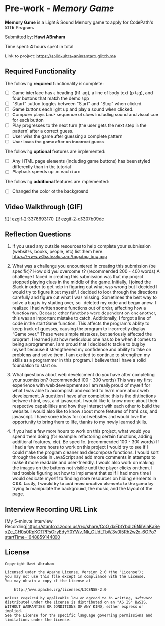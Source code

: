 # Pre-work - *Memory Game*

**Memory Game** is a Light & Sound Memory game to apply for CodePath's SITE Program. 

Submitted by: **Hawi ABraham**

Time spent: **4** hours spent in total

Link to project: https://solid-ultra-animantarx.glitch.me 

## Required Functionality

The following **required** functionality is complete:

* [ ] Game interface has a heading (h1 tag), a line of body text (p tag), and four buttons that match the demo app
* [ ] "Start" button toggles between "Start" and "Stop" when clicked. 
* [ ] Game buttons each light up and play a sound when clicked. 
* [ ] Computer plays back sequence of clues including sound and visual cue for each button
* [ ] Play progresses to the next turn (the user gets the next step in the pattern) after a correct guess. 
* [ ] User wins the game after guessing a complete pattern
* [ ] User loses the game after an incorrect guess

The following **optional** features are implemented:

* [ ] Any HTML page elements (including game buttons) has been styled differently than in the tutorial
* [ ] Playback speeds up on each turn

The following **additional** features are implemented:

- [ ] Changed the color of the background

## Video Walkthrough (GIF)
![]! [ezgif-2-3376693170](https://user-images.githubusercontent.com/87673586/161357575-a00de49a-23e5-4b79-8cd5-141d003031a2.gif)
![]! [ezgif-2-d6307b09dc](https://user-images.githubusercontent.com/87673586/161357563-4d6c554b-9e6c-4ab1-ba17-43587c9d9601.gif)

## Reflection Questions
1. If you used any outside resources to help complete your submission (websites, books, people, etc) list them here. 
https://www.w3schools.com/tags/tag_img.asp

2. What was a challenge you encountered in creating this submission (be specific)? How did you overcome it? (recommended 200 - 400 words) 
A challenge I faced in creating this submission was that my project stopped playing clues in the middle of the game. Initially, I joined the Slack in order to get help in figuring out what was wrong but I decided I would try to figure it out myself. I decided to look through the directions carefully and figure out what I was missing. Sometimes the best way to solve a bug is by starting over, so I deleted my code and began anew. I realized I had written some functions out of order, affecting how a function ran. Because other functions were dependent on one another, this was an important mistake to catch. Additionally, I forgot a line of code in the startGame function. This affects the program's ability to keep track of guesses, causing the program to incorrectly display “Game over.” These were simple mistakes, but seriously affected the program. I learned just how meticulous one has to be when it comes to being a programmer. I am proud that I decided to tackle to bug by myself because it strengthened my confidence and ability to take on problems and solve them. I am excited to continue to strengthen my skills as a programmer in this program. I believe that I have a solid foundation to start on.

3. What questions about web development do you have after completing your submission? (recommended 100 - 300 words) 
This was my first experience with web development so I am really proud of myself for what I was able to accomplish and excited to learn more about web development. A question I have after completing this is the distinctions between html, css, and javascript. I would like to know more about their respective capabilities and how they interact with each other to build the website. I would also like to know about more features of html, css, and javascript. I have some ideas for cool websites and would love the opportunity to bring them to life, thanks to my newly learned skills. 

4. If you had a few more hours to work on this project, what would you spend them doing (for example: refactoring certain functions, adding additional features, etc). Be specific. (recommended 100 - 300 words) 
If I had a few more hours to work on this project I would try to see if I could make the program cleaner and decompose functions. I would sort through the code in JavaScript and add more comments in attempts to make it more readable and user-friendly. I would also work on making the images on the buttons not visible until the player clicks on them. I had trouble figuring out how to implement that so if I had more time I would dedicate myself to finding more resources on hiding elements in CSS. Lastly, I would try to add more creative elements to the game by trying to manipulate the background, the music, and the layout of the page.



## Interview Recording URL Link

[My 5-minute Interview Recording]https://stanford.zoom.us/rec/share/CoO_dxEbtYbdIz6MiIVIaKaSexZe_CH0sORpKOTPPsOhyEdyY0YWvJNk_GUdLTbW.3v0I5Rh2w2o-6OPo?startTime=1648859144000


## License

    Copyright Hawi Abraham

    Licensed under the Apache License, Version 2.0 (the "License");
    you may not use this file except in compliance with the License.
    You may obtain a copy of the License at

        http://www.apache.org/licenses/LICENSE-2.0

    Unless required by applicable law or agreed to in writing, software
    distributed under the License is distributed on an "AS IS" BASIS,
    WITHOUT WARRANTIES OR CONDITIONS OF ANY KIND, either express or implied.
    See the License for the specific language governing permissions and
    limitations under the License.


